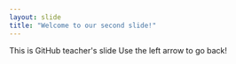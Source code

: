 ```yaml
---
layout: slide
title: "Welcome to our second slide!"
---
```

This is GitHub teacher's slide
Use the left arrow to go back!

